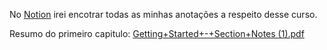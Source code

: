 No <a href="https://www.notion.so/Unreal-Engine-cbc286c0d9394c73a526a079311c4db7">Notion</a> irei encotrar todas as minhas anotações a respeito desse curso.

Resumo do primeiro capitulo: 
[Getting+Started+-+Section+Notes (1).pdf](https://github.com/guikonzen1/UnrealEngine5CourseNotes/files/10137052/Getting%2BStarted%2B-%2BSection%2BNotes.1.pdf)

